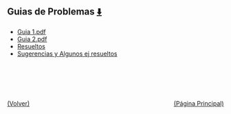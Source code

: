 
<html>
<body>
<h2>Guias de Problemas <a href="https://downgit.github.io/#/home?url=https://github.com/Apuntes-FIUBA/Apuntes-Electronica/tree/main/81 - Matemática/8102 - Algebra II/Guias de Problemas" style="font-size:20px">  ⬇️ </a></h2>
<ul>
    <li><a href="Guia 1.pdf">Guia 1.pdf</a></li>
    <li><a href="Guia 2.pdf">Guia 2.pdf</a></li>
    <li><a href="Resueltos">Resueltos</a></li>
    <li><a href="Sugerencias y Algunos ej resueltos">Sugerencias y Algunos ej resueltos</a></li>
</ul>
</body>
</html>











<br><br><br><br><br><a href="../" style="float: left">(Volver)</a> <a href="https://apuntes-fiuba.github.io/Apuntes-Electronica" style="float: right">(Página Principal)</a>
